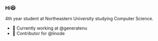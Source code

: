 ### Hi😆

4th year student at Northeastern University studying Computer Science.

- 🔭 Currently working at @generatenu
- 🌱 Contributor for @linode
